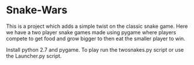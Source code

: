 # Snake-Wars

This is a project which adds a simple twist on the classic snake game.
Here we have a two player snake games made using pygame where players compete to get food and grow bigger to then eat the smaller player to win. 

Install python 2.7 and pygame.
To play run the twosnakes.py script or use the Launcher.py script.

